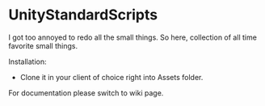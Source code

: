 # UnityStandardScripts
I got too annoyed to redo all the small things. So here, collection of all time favorite small things.

Installation:

  * Clone it in your client of choice right into Assets folder.
  
  For documentation please switch to wiki page.
  
